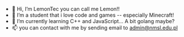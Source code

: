 - 👋 Hi, I’m LemonTec you can call me Lemon!!
- 👀 I’m a student that i love code and games -- especially Minecraft!
- 🌱 I’m currently learning C++ and JavaScript... A bit golang maybe?
- 📫 you can contact with me by sending email to admin@nmsl.edu.pl

<!---
NMS-LemonTec/NMS-LemonTec is a ✨ special ✨ repository because its `README.md` (this file) appears on your GitHub profile.
You can click the Preview link to take a look at your changes.
--->
